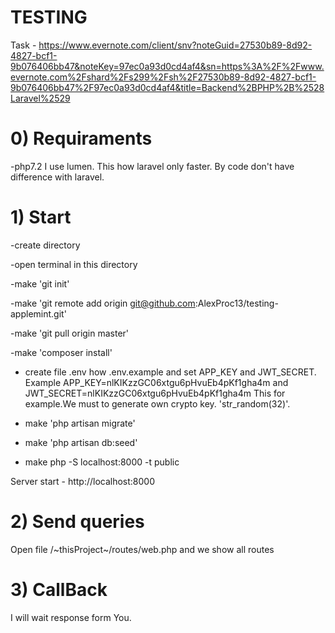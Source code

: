 # TESTING


Task - https://www.evernote.com/client/snv?noteGuid=27530b89-8d92-4827-bcf1-9b076406bb47&noteKey=97ec0a93d0cd4af4&sn=https%3A%2F%2Fwww.evernote.com%2Fshard%2Fs299%2Fsh%2F27530b89-8d92-4827-bcf1-9b076406bb47%2F97ec0a93d0cd4af4&title=Backend%2BPHP%2B%2528Laravel%2529


# 0) Requiraments
-php7.2
I use lumen.
 This how laravel only faster. By code don't have difference with laravel.


# 1) Start
-create directory

-open terminal in this directory

-make 'git init'

-make  'git remote add origin git@github.com:AlexProc13/testing-applemint.git'

-make 'git pull origin master'

-make 'composer install'

- create file .env how .env.example and set APP_KEY and JWT_SECRET. 
Example APP_KEY=nlKIKzzGC06xtgu6pHvuEb4pKf1gha4m and JWT_SECRET=nlKIKzzGC06xtgu6pHvuEb4pKf1gha4m
This for example.We must to generate own crypto key. 'str_random(32)'.

- make 'php artisan migrate'

- make 'php artisan db:seed'

- make php -S localhost:8000 -t public

Server start - http://localhost:8000


# 2) Send queries
Open file /~thisProject~/routes/web.php and we show all routes


# 3) CallBack
I will wait response form You.
